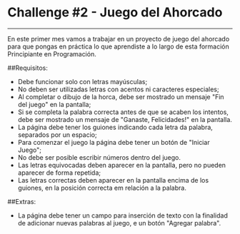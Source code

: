 # Challenge #2 - Juego del Ahorcado

---
 
En este primer mes vamos a trabajar en un proyecto de juego del ahorcado para que pongas en práctica lo que aprendiste a lo largo de esta formación Principiante en Programación.  

##Requisitos:  
- Debe funcionar solo con letras mayúsculas;  
- No deben ser utilizadas letras con acentos ni caracteres especiales;  
- Al completar o dibujo de la horca, debe ser mostrado un mensaje "Fin del juego" en la pantalla;  
- Si se completa la palabra correcta antes de que se acaben los intentos, debe ser mostrado un mensaje de "Ganaste, Felicidades!" en la pantalla.  
- La página debe tener los guiones indicando cada letra da palabra, separados por un espacio;  
- Para comenzar el juego la página debe tener un botón de "Iniciar Juego";  
- No debe ser posible escribir números dentro del juego.  
- Las letras equivocadas deben aparecer en la pantalla, pero no pueden aparecer de forma repetida;  
- Las letras correctas deben aparecer en la pantalla encima de los guiones, en la posición correcta em relación a la palabra.  

##Extras:  
- La página debe tener un campo para inserción de texto con la finalidad de adicionar nuevas palabras al juego, e un botón "Agregar palabra".  
